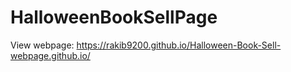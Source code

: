 # HalloweenBookSellPage

View webpage: https://rakib9200.github.io/Halloween-Book-Sell-webpage.github.io/

